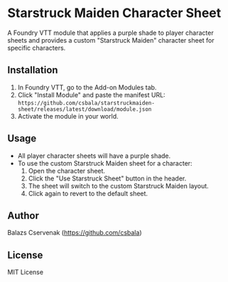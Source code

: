 # Starstruck Maiden Character Sheet

A Foundry VTT module that applies a purple shade to player character sheets and provides a custom "Starstruck Maiden" character sheet for specific characters.

## Installation

1. In Foundry VTT, go to the Add-on Modules tab.
2. Click "Install Module" and paste the manifest URL: `https://github.com/csbala/starstruckmaiden-sheet/releases/latest/download/module.json`
3. Activate the module in your world.

## Usage

- All player character sheets will have a purple shade.
- To use the custom Starstruck Maiden sheet for a character:
  1. Open the character sheet.
  2. Click the "Use Starstruck Sheet" button in the header.
  3. The sheet will switch to the custom Starstruck Maiden layout.
  4. Click again to revert to the default sheet.

## Author

Balazs Cservenak (https://github.com/csbala)

## License

MIT License
